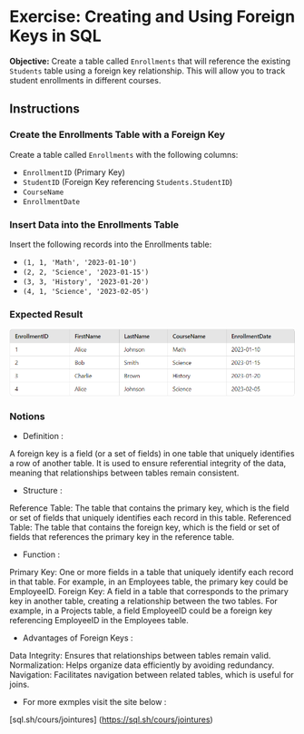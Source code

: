 # Exercise: Creating and Using Foreign Keys in SQL

**Objective:** Create a table called `Enrollments` that will reference the existing `Students` table using a foreign key relationship. This will allow you to track student enrollments in different courses.

## Instructions

### Create the Enrollments Table with a Foreign Key

Create a table called `Enrollments` with the following columns:
- `EnrollmentID` (Primary Key)
- `StudentID` (Foreign Key referencing `Students.StudentID`)
- `CourseName`
- `EnrollmentDate`

### Insert Data into the Enrollments Table
Insert the following records into the Enrollments table:

- `(1, 1, 'Math', '2023-01-10')`
- `(2, 2, 'Science', '2023-01-15')`
- `(3, 3, 'History', '2023-01-20')`
- `(4, 1, 'Science', '2023-02-05')`

### Expected Result

![alt text](image.png)

### Notions
- Definition :

A foreign key is a field (or a set of fields) in one table that uniquely identifies a row of another table. It is used to ensure referential integrity of the data, meaning that relationships between tables remain consistent.

- Structure :

Reference Table: The table that contains the primary key, which is the field or set of fields that uniquely identifies each record in this table.
Referenced Table: The table that contains the foreign key, which is the field or set of fields that references the primary key in the reference table.

- Function :

Primary Key: One or more fields in a table that uniquely identify each record in that table. For example, in an Employees table, the primary key could be EmployeeID.
Foreign Key: A field in a table that corresponds to the primary key in another table, creating a relationship between the two tables. For example, in a Projects table, a field EmployeeID could be a foreign key referencing EmployeeID in the Employees table.

- Advantages of Foreign Keys :

Data Integrity: Ensures that relationships between tables remain valid.
Normalization: Helps organize data efficiently by avoiding redundancy.
Navigation: Facilitates navigation between related tables, which is useful for joins.

- For more exmples visit the site below : 

 [sql.sh/cours/jointures] (https://sql.sh/cours/jointures)